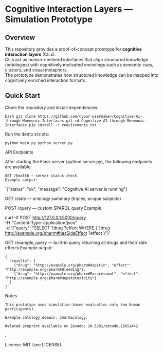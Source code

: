 # Cognitive Interaction Layers — Simulation Prototype

## Overview
This repository provides a proof-of-concept prototype for **cognitive interaction layers** (CILs).  
CILs act as human-centered interfaces that align structured knowledge (ontologies) with cognitively motivated encodings such as semantic cues, clusters, and visual metaphors.  
The prototype demonstrates how structured knowledge can be mapped into cognitively enriched interaction formats.

## Quick Start

Clone the repository and install dependencies:

`bash
git clone https://github.com/<your-username>/Cognitive-AI-through-Mnemonic-Interfaces.git
cd Cognitive-AI-through-Mnemonic-Interfaces
pip install -r requirements.txt`

Run the demo scripts:

`python main.py
python server.py`

API Endpoints

After starting the Flask server (python server.py), the following endpoints are available:

    GET /health — server status check
    Example output:

`{"status": "ok", "message": "Cognitive AI server is running"}

GET /stats — ontology summary (triples, unique subjects)

POST /query — custom SPARQL query
Example:

curl -X POST http://127.0.0.1:5000/query \
     -H "Content-Type: application/json" \
     -d '{"query": "SELECT ?drug ?effect WHERE { ?drug <http://example.org/pharm#hasSideEffect> ?effect }"}'

GET /example_query — built-in query returning all drugs and their side effects
Example output:

    {
      "results": [
        {"drug": "http://example.org/pharm#Aspirin", "effect": "http://example.org/pharm#Bleeding"},
        {"drug": "http://example.org/pharm#Paracetamol", "effect": "http://example.org/pharm#Hepatotoxicity"}
      ]
    }`

Notes

    This prototype uses simulation-based evaluation only (no human participants).

    Example ontology domain: pharmacology.

    Related preprint available on Zenodo: 10.5281/zenodo.15651442

.

License: MIT (see LICENSE).

